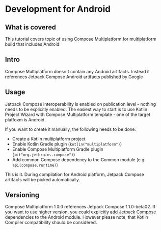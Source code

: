 # Development for Android 

## What is covered

This tutorial covers topic of using Compose Multiplatform for multiplatform build that includes Android

## Intro

Compose Multiplatform doesn't contain any Android artifacts. Instead it references Jetpack Compose Android artifacts published by Google

## Usage

Jetpack Compose interoperability is enabled on publication level - nothing needs to be explicitly enabled. 
The easiest way to start is to use Kotlin Project Wizard with Compose Multiplatform template - one of the target platfoкm is Android.  

If you want to create it manually, the following needs to be done:  
- Create a Kotlin multiplatform project
- Enable Kotlin Gradle plugin (`kotlin("multiplatform")`)
- Enable Compose Multiplatform Gradle plugin (`id("org.jetbrains.compose")`)
- Add common Compose dependency to the Common module (e.g. `api(compose.runtime)`) 

This is it. During compilation for Android platform, Jetpack Compose artifacts will be picked automatically. 

## Versioning

Compose Multiplatform 1.0.0 references Jetpack Compose 1.1.0-beta02. If you want to use higher version, you could explicitly 
add Jetpack Compose dependencies to the Android module. However please note, that Kotlin Compiler compatibility should be considered.  

